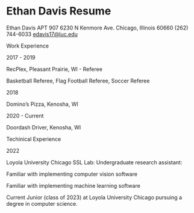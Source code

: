 # Ethan Davis Resume
Ethan Davis
APT 907
6230 N Kenmore Ave. Chicago, Illinois 60660 (262) 744-6033 edavis17@luc.edu

Work Experience

2017 - 2019

RecPlex, Pleasant Prairie, WI - Referee

Basketball Referee,
Flag Football Referee,
Soccer Referee

2018

Domino’s Pizza, Kenosha, WI

2020 - Current

Doordash Driver, Kenosha, WI

Techinical Experience 

2022 

Loyola University Chicago SSL Lab: Undergraduate research assistant:

Familiar with implementing computer vision software

Familiar with implementing machine learning software

Current Junior (class of 2023) at Loyola University Chicago pursuing a degree in computer science.
